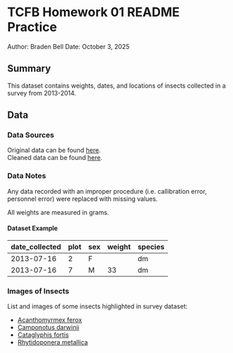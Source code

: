 # TCFB Homework 01 README Practice
Author: Braden Bell
Date: October 3, 2025

## Summary
This dataset contains weights, dates, and locations of insects collected in a survey from 2013-2014.

## Data

### Data Sources
Original data can be found [here](data/raw_survery_data.xlsx).  
Cleaned data can be found [here](data/cleaned_survey_data.xlsx).

### Data Notes
Any data recorded with an improper procedure (i.e. callibration error, personnel error) were replaced with missing values.

All weights are measured in grams.

#### Dataset Example
|date_collected|plot|sex|weight|species|
|--------------|----|---|------|-------|
|2013-07-16|2|F| |dm|
|2013-07-16|7|M|33|dm|

### Images of Insects
List and images of some insects highlighted in survey dataset:
- [Acanthomyrmex ferox](images/acanthomyrmex_ferox.jpg)
- [Camponotus darwinii](images/camponotus_darwinii.jpg)
- [Cataglyphis fortis](images/cataglyphis_fortis.jpg)
- [Rhytidoponera metallica](images/rhytidoponera_metallica.jpg)




